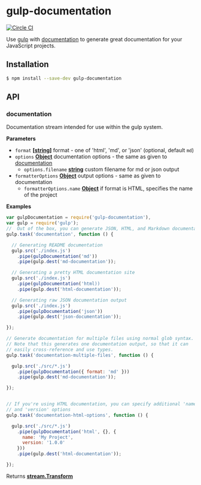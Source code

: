 # gulp-documentation

[![Circle CI](https://circleci.com/gh/documentationjs/gulp-documentation.svg?style=svg)](https://circleci.com/gh/documentationjs/gulp-documentation)

Use [gulp](http://gulpjs.com/) with
[documentation](https://github.com/documentationjs/documentation)
to generate great documentation for your JavaScript projects.

## Installation

```sh
$ npm install --save-dev gulp-documentation
```

## API

### documentation

Documentation stream intended for use within the gulp system.

**Parameters**

-   `format` **\[[string](https://developer.mozilla.org/en-US/docs/Web/JavaScript/Reference/Global_Objects/String)]** format - one of 'html', 'md', or 'json' (optional, default `md`)
-   `options` **[Object](https://developer.mozilla.org/en-US/docs/Web/JavaScript/Reference/Global_Objects/Object)** documentation options - the same as given to [documentation](https://github.com/documentationjs/documentation)
    -   `options.filename` **[string](https://developer.mozilla.org/en-US/docs/Web/JavaScript/Reference/Global_Objects/String)** custom filename for md or json output
-   `formatterOptions` **[Object](https://developer.mozilla.org/en-US/docs/Web/JavaScript/Reference/Global_Objects/Object)** output options - same as given to documentation
    -   `formatterOptions.name` **[Object](https://developer.mozilla.org/en-US/docs/Web/JavaScript/Reference/Global_Objects/Object)** if format is HTML, specifies the name of the project

**Examples**

```javascript
var gulpDocumentation = require('gulp-documentation'),
var gulp = require('gulp');
//  Out of the box, you can generate JSON, HTML, and Markdown documentation
gulp.task('documentation', function () {

  // Generating README documentation
  gulp.src('./index.js')
    .pipe(gulpDocumentation('md'))
    .pipe(gulp.dest('md-documentation'));

  // Generating a pretty HTML documentation site
  gulp.src('./index.js')
    .pipe(gulpDocumentation('html))
    .pipe(gulp.dest('html-documentation'));

  // Generating raw JSON documentation output
  gulp.src('./index.js')
    .pipe(gulpDocumentation('json'))
    .pipe(gulp.dest('json-documentation'));

});

// Generate documentation for multiple files using normal glob syntax.
// Note that this generates one documentation output, so that it can
// easily cross-reference and use types.
gulp.task('documentation-multiple-files', function () {

  gulp.src('./src/*.js')
    .pipe(gulpDocumentation({ format: 'md' }))
    .pipe(gulp.dest('md-documentation'));

});


// If you're using HTML documentation, you can specify additional 'name'
// and 'version' options
gulp.task('documentation-html-options', function () {

  gulp.src('./src/*.js')
    .pipe(gulpDocumentation('html', {}, {
      name: 'My Project',
      version: '1.0.0'
    }))
    .pipe(gulp.dest('html-documentation'));

});
```

Returns **[stream.Transform](https://nodejs.org/api/stream.html#stream_class_stream_transform)** 
